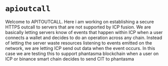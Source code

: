 # `apioutcall`

Welcome to APITOUTCALL. Here i am working on establishing a secure HTTPS outcall to servers that are not supported by ICP fusion. We are basically letting servers know of events that happen within ICP when a user connects a wallet and decides to do an operation across any chain. Instead of letting the server waste resources listening to events emitted on the network, we are letting ICP send out data when the event occurs. In this case we are testing this to support phantasma blockchain when a user on ICP or binance smart chain decides to send CIT to phantasma


